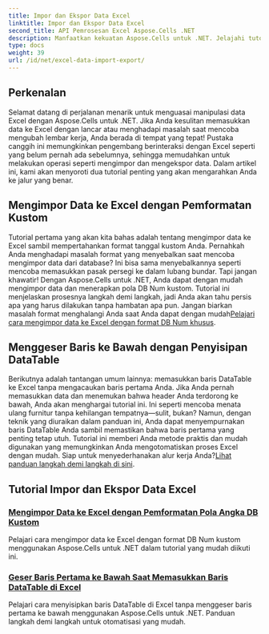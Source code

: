 ```yaml
---
title: Impor dan Ekspor Data Excel
linktitle: Impor dan Ekspor Data Excel
second_title: API Pemrosesan Excel Aspose.Cells .NET
description: Manfaatkan kekuatan Aspose.Cells untuk .NET. Jelajahi tutorial kami untuk mengimpor dan mengekspor data Excel secara efisien dan mudah.
type: docs
weight: 39
url: /id/net/excel-data-import-export/
---
```

## Perkenalan

Selamat datang di perjalanan menarik untuk menguasai manipulasi data Excel dengan Aspose.Cells untuk .NET. Jika Anda kesulitan memasukkan data ke Excel dengan lancar atau menghadapi masalah saat mencoba mengubah lembar kerja, Anda berada di tempat yang tepat! Pustaka canggih ini memungkinkan pengembang berinteraksi dengan Excel seperti yang belum pernah ada sebelumnya, sehingga memudahkan untuk melakukan operasi seperti mengimpor dan mengekspor data. Dalam artikel ini, kami akan menyoroti dua tutorial penting yang akan mengarahkan Anda ke jalur yang benar.

## Mengimpor Data ke Excel dengan Pemformatan Kustom

 Tutorial pertama yang akan kita bahas adalah tentang mengimpor data ke Excel sambil mempertahankan format tanggal kustom Anda. Pernahkah Anda menghadapi masalah format yang menyebalkan saat mencoba mengimpor data dari database? Ini bisa sama menyebalkannya seperti mencoba memasukkan pasak persegi ke dalam lubang bundar. Tapi jangan khawatir! Dengan Aspose.Cells untuk .NET, Anda dapat dengan mudah mengimpor data dan menerapkan pola DB Num kustom. Tutorial ini menjelaskan prosesnya langkah demi langkah, jadi Anda akan tahu persis apa yang harus dilakukan tanpa hambatan apa pun. Jangan biarkan masalah format menghalangi Anda saat Anda dapat dengan mudah[Pelajari cara mengimpor data ke Excel dengan format DB Num khusus](./import-data-to-worksheet-in-excel-with-specified-db-num-custom-pattern-formatting/).

## Menggeser Baris ke Bawah dengan Penyisipan DataTable

Berikutnya adalah tantangan umum lainnya: memasukkan baris DataTable ke Excel tanpa mengacaukan baris pertama Anda. Jika Anda pernah memasukkan data dan menemukan bahwa header Anda terdorong ke bawah, Anda akan menghargai tutorial ini. Ini seperti mencoba menata ulang furnitur tanpa kehilangan tempatnya—sulit, bukan? Namun, dengan teknik yang diuraikan dalam panduan ini, Anda dapat menyempurnakan baris DataTable Anda sambil memastikan bahwa baris pertama yang penting tetap utuh. Tutorial ini memberi Anda metode praktis dan mudah digunakan yang memungkinkan Anda mengotomatiskan proses Excel dengan mudah. Siap untuk menyederhanakan alur kerja Anda?[Lihat panduan langkah demi langkah di sini](./shift-first-row-down-when-inserting-cells-datatable-rows-in-excel/).

## Tutorial Impor dan Ekspor Data Excel
### [Mengimpor Data ke Excel dengan Pemformatan Pola Angka DB Kustom](./import-data-to-worksheet-in-excel-with-specified-db-num-custom-pattern-formatting/)
Pelajari cara mengimpor data ke Excel dengan format DB Num kustom menggunakan Aspose.Cells untuk .NET dalam tutorial yang mudah diikuti ini.
### [Geser Baris Pertama ke Bawah Saat Memasukkan Baris DataTable di Excel](./shift-first-row-down-when-inserting-cells-datatable-rows-in-excel/)
Pelajari cara menyisipkan baris DataTable di Excel tanpa menggeser baris pertama ke bawah menggunakan Aspose.Cells untuk .NET. Panduan langkah demi langkah untuk otomatisasi yang mudah.